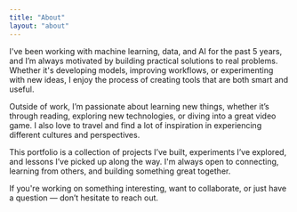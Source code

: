 ```yaml
---
title: "About"
layout: "about"
---
```


I've been working with machine learning, data, and AI for the past 5 years, and I’m always motivated by building practical solutions to real problems. Whether it's developing models, improving workflows, or experimenting with new ideas, I enjoy the process of creating tools that are both smart and useful.

Outside of work, I’m passionate about learning new things, whether it’s through reading, exploring new technologies, or diving into a great video game. I also love to travel and find a lot of inspiration in experiencing different cultures and perspectives.

This portfolio is a collection of projects I’ve built, experiments I’ve explored, and lessons I’ve picked up along the way. I'm always open to connecting, learning from others, and building something great together.

If you're working on something interesting, want to collaborate, or just have a question — don’t hesitate to reach out.